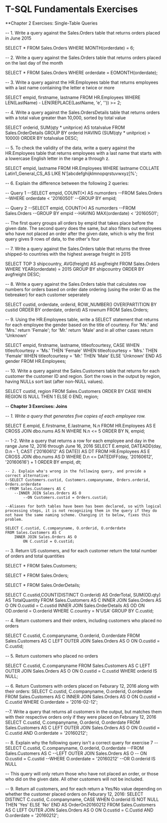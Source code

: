 # T-SQL Fundamentals Exercises

**Chapter 2 Exercises: Single-Table Queries

-- 1. Write a query against the Sales.Orders table that returns orders placed in June 2015

SELECT * 
FROM Sales.Orders
WHERE MONTH(orderdate) = 6;

-- 2. Write a query against the Sales.Orders table that returns orders placed on the last day of the month

SELECT *
FROM Sales.Orders
WHERE orderdate = EOMONTH(orderdate);

-- 3. Write a query against the HR.Employees table that returns employees with a last name containing the letter e twice or more

SELECT empid, firstname, lastname
FROM HR.Employees
WHERE LEN(LastName) - LEN(REPLACE(LastName, 'e', '')) >= 2;

-- 4. Write a query against the Sales.OrdersDetails table that returns orders with a total value greater than 10,000, sorted by total value

SELECT orderid, SUM(qty * unitprice) AS totalvalue
FROM Sales.OrderDetails
GROUP BY orderid
HAVING (SUM(qty * unitprice) > 10000)
ORDER BY totalvalue DESC;

-- 5. To check the validity of the data, write a query against the HR.Employees table that returns employees with a last name that starts with a lowercase English letter in the range a through z.

SELECT empid, lastname
FROM HR.Employees
WHERE lastname COLLATE Latin1_General_CS_AS LIKE N'[abcdefghijklmnopqrstuvwxyz]%';

-- 6. Explain the difference between the following 2 queries:

-- Query 1
--SELECT empid, COUNT(*) AS numorders
--FROM Sales.Orders
--WHERE orderdate <  '20160501'
--GROUP BY empid;

-- Query 2
--SELECT empid, COUNT(*) AS numorders
--FROM Sales.Orders
--GROUP BY empid
--HAVING MAX(orderdate) < '20160501';

-- The first query groups all orders by empid that takes place before the given date. The second query does the same, but also filters out employees who have not placed an order after the given date, which is why the first query gives 9 rows of data, to the other's four

-- 7. Write a query against the Sales.Orders table that returns the three shipped-to countries with the highest average freight in 2015

SELECT TOP 3 shipcountry, AVG(freight) AS avgfreight
FROM Sales.Orders
WHERE YEAR(orderdate) = 2015
GROUP BY shipcountry
ORDER BY avgfreight DESC;

-- 8. Write a query against the Sales.Orders table that calculates row numbers for orders based on order date ordering (using the order ID as the tiebreaker) for each customer seperately

SELECT custid, orderdate, orderid, ROW_NUMBER() OVER(PARTITION BY custid ORDER BY orderdate, orderid) AS rownum
FROM Sales.Orders;

-- 9. Using the HR.Employees table, write a SELECT statement that returns for each employee the gender based on the title of courtesy. For 'Ms.' and 'Mrs.' return 'Female'; for 'Mr.' return 'Male' and in all other cases return 'Unknown'

SELECT empid, firstname, lastname, titleofcourtesy, 
	CASE WHEN  titleofcourtesy = 'Ms.' THEN  'Female'
		 WHEN  titleofcourtesy = 'Mrs.' THEN 'Female'
		 WHEN  titleofcourtesy = 'Mr.' THEN  'Male'
		 ELSE								 'Unknown'
	END AS gender
FROM HR.Employees;

-- 10. Write a query against the Sales.Customers table that returns for each customer the customer ID and region. Sort the rows in the output by region, having NULLs sort last (after non-NULL values).

SELECT custid, region
FROM Sales.Customers
ORDER BY 
	CASE WHEN REGION IS NULL THEN 1 ELSE 0 END, region;


-- **Chapter 3 Exercises: Joins**

-- *1. Write a query that generates five copies of each employee row.*

SELECT E.empid, E.firstname, E.lastname, N.n
FROM HR.Employees AS E
	CROSS JOIN dbo.nums AS N
	WHERE N.n <= 5
	ORDER BY N, empid;

--  1-2. Write a query that returns a row for each employee and day in the range June 12, 2016 through June 16, 2016
SELECT E.empid,
DATEADD(day, D.n - 1, CAST ('20160612' AS DATE)) AS DT
FROM HR.Employees AS E
	CROSS JOIN dbo.nums AS D
	WHERE D.n <= DATEDIFF(day, '20160612', '20160616') + 1
	ORDER BY empid, dt;

	-- 2. Explain wha's wrong in the following query, and provide a correct alternative:
	--SELECT Customers.custid, Customers.companyname, Orders.orderid, Orders.orderdate
	--FROM Sales.Customers AS C
		--INNER JOIN Sales.Orders AS O
			--ON Customers.custid = Orders.custid;

	--Aliases for both tables have been has been declared, so with logical processing steps, it is not recognizing them in the query if they do not have the same naming scheme. Changing it to below, fixes this problem. 

	SELECT C.custid, C.companyname, O.orderid, O.orderdate
	FROM Sales.Customers AS C
		INNER JOIN Sales.Orders AS O
			ON C.custid = O.custid;


-- 3. Return US customers, and for each customer return the total number of orders and total quantities

SELECT * 
FROM Sales.Customers;

SELECT * 
FROM Sales.Orders;

SELECT * 
FROM Sales.OrderDetails;

SELECT C.custid,COUNT(DISTINCT O.orderid) AS OrderTotal, SUM(OD.qty) AS TotalQuantity
FROM Sales.Customers AS C
INNER JOIN Sales.Orders AS O
ON O.custid = C.custid
INNER JOIN Sales.OrderDetails AS OD
ON OD.orderid = O.orderid
WHERE C.country = N'USA'
GROUP BY C.custid;

-- 4. Return customers and their orders, including customers who placed no orders

SELECT C.custid, C.companyname, O.orderid, O.orderdate
FROM Sales.Customers AS C
LEFT OUTER JOIN Sales.Orders AS O
ON O.custid = C.custid;

-- 5. Return customers who placed no orders

SELECT C.custid, C.companyname
FROM Sales.Customers AS C
LEFT OUTER JOIN Sales.Orders AS O
ON O.custid = C.custid
WHERE orderid IS NULL;

-- 6. Return Customers with orders placed on Feburary 12, 2016 along with their orders:
SELECT C.custid, C.companyname, O.orderid, O.orderdate
FROM Sales.Customers AS C
INNER JOIN Sales.Orders AS O
ON O.custid = C.custid
WHERE O.orderdate = '2016-02-12';

--7. Write a query that returns all customers in the output, but matches them with their respective orders only if they were placed on February 12, 2016
SELECT C.custid, C.companyname, O.orderid, O.orderdate
FROM Sales.Customers AS C
LEFT OUTER JOIN Sales.Orders AS O
ON O.custid = C.custid
AND O.orderdate = '20160212';

-- 8. Explain why the following query isn't a correct query for exercise 7
--SELECT C.custid, C.companyname, O.orderid, O.orderdate
--FROM Sales.Customers AS C
	--LEFT OUTER JOIN Sales.Orders AS O
	-- ON O.custid = C.custid
--WHERE O.orderdate = '20160212'
	--OR O.orderid IS NULL

-- This query will only return those who have not placed an order, or those who did on the given date. All other customers will not be included.

-- 9.  Return all customers, and for each return a Yes/No value depending on whether the customer placed orders on Feburary 12, 2016:
SELECT DISTINCT C.custid, C.companyname, 
	CASE WHEN O.orderid IS NOT NULL THEN 'Yes' ELSE 'No' END AS OrderOn20160212
FROM Sales.Customers AS C
	LEFT OUTER JOIN Sales.Orders AS O
		ON O.custid = C.Custid
		AND O.orderdate = '20160212';
